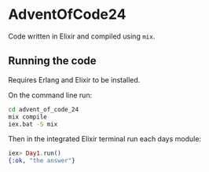 # AdventOfCode24

Code written in Elixir and compiled using `mix`.

## Running the code

Requires Erlang and Elixir to be installed.

On the command line run:

```sh
cd advent_of_code_24
mix compile
iex.bat -S mix
```

Then in the integrated Elixir terminal run each days module:

```ex
iex> Day1.run()
{:ok, "the answer"}
```